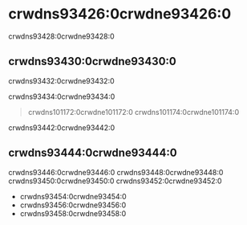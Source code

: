 # crwdns93426:0crwdne93426:0

<p class="description">crwdns93428:0crwdne93428:0</p>

## crwdns93430:0crwdne93430:0

crwdns93432:0crwdne93432:0

crwdns93434:0crwdne93434:0

> crwdns101172:0crwdne101172:0 crwdns101174:0crwdne101174:0

crwdns93442:0crwdne93442:0

## crwdns93444:0crwdne93444:0

crwdns93446:0crwdne93446:0 crwdns93448:0crwdne93448:0 crwdns93450:0crwdne93450:0 crwdns93452:0crwdne93452:0

- crwdns93454:0crwdne93454:0
- crwdns93456:0crwdne93456:0
- crwdns93458:0crwdne93458:0